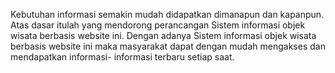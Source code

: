 Kebutuhan informasi semakin mudah didapatkan dimanapun dan kapanpun. Atas dasar itulah yang mendorong  perancangan Sistem informasi objek wisata berbasis website ini. Dengan adanya Sistem informasi objek wisata berbasis website ini maka masyarakat dapat dengan mudah mengakses dan mendapatkan informasi- informasi terbaru setiap saat.